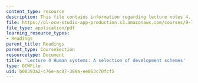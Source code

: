 ```yaml
---
content_type: resource
description: This file contains information regarding lecture notes 4.
file: https://ol-ocw-studio-app-production.s3.amazonaws.com/courses/9-70-social-psychology-spring-2013/b08393a2c76eac07389aee863c70fcf5_MIT9_70S13_dvlpt_schms_L4.pdf
file_type: application/pdf
learning_resource_types:
- Readings
parent_title: Readings
parent_type: CourseSection
resourcetype: Document
title: 'Lecture 4 Human systems: A selection of development schemes'
type: OCWFile
uid: b08393a2-c76e-ac07-389a-ee863c70fcf5
---
```

